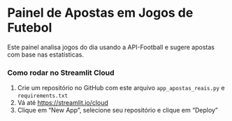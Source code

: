 
# Painel de Apostas em Jogos de Futebol

Este painel analisa jogos do dia usando a API-Football e sugere apostas com base nas estatísticas.

### Como rodar no Streamlit Cloud

1. Crie um repositório no GitHub com este arquivo `app_apostas_reais.py` e `requirements.txt`
2. Vá até https://streamlit.io/cloud
3. Clique em “New App”, selecione seu repositório e clique em “Deploy”

